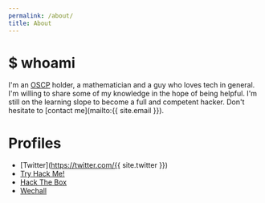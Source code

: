 ```yaml
---
permalink: /about/
title: About
---
```

# $ whoami

I'm an [OSCP](https://www.offensive-security.com/pwk-oscp/) holder, a mathematician and a guy who loves tech in general. I'm willing to share some of my knowledge in the hope of being helpful. I'm still on the learning slope to become a full and competent hacker. Don't hesitate to [contact me](mailto:{{ site.email }}).

# Profiles

- [Twitter](https://twitter.com/{{ site.twitter }})
- [Try Hack Me!](https://tryhackme.com/p/hyprcub)
- [Hack The Box](https://www.hackthebox.eu/home/users/profile/185254#)
- [Wechall](http://www.wechall.net/profile/hyprcub)
